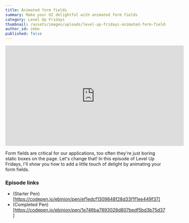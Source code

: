 ```yaml
---
title: Animated form fields
summary: Make your UI delightful with animated form fields
category: Level Up Fridays
thumbnail: /assets/images/uploads/level-up-fridays-animated-form-fields.jpg
author_id: zeke
published: false
---
```

<iframe width="560" height="315" src="https://www.youtube.com/embed/aKtSDk_r4PA?rel=0" frameborder="0" allow="autoplay; encrypted-media" allowfullscreen></iframe>

Form fields are critical for our applications, too often they're just boring static boxes on the page. Let's change that! In this episode of Level Up Fridays, I'll show you how to add a little touch of delight by animating your form fields.

### Episode links

* (Starter Pen)[https://codepen.io/ebinion/pen/ef1edcf1309848f28d33f1f1ee449f37]
* (Completed Pen)[https://codepen.io/ebinion/pen/1e746ba7893028d807bedf5bd3b75d37]
